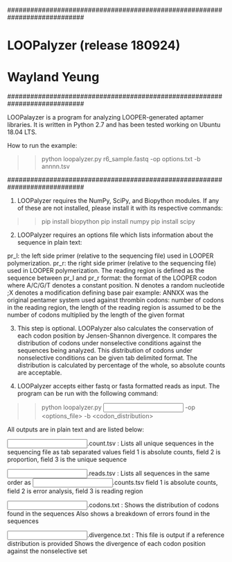 ############################################################################
# LOOPalyzer (release 180924)
# Wayland Yeung
############################################################################

LOOPalayzer is a program for analyzing LOOPER-generated aptamer libraries.
It is written in Python 2.7 and has been tested working on Ubuntu 18.04 LTS.

How to run the example:

>> python loopalyzer.py r6_sample.fastq -op options.txt -b annnn.tsv

############################################################################

1) LOOPalyzer requires the NumPy, SciPy, and Biopython modules. If any of 
these are not installed, please install it with its respective commands:

>> pip install biopython
>> pip install numpy
>> pip install scipy


2) LOOPalyzer requires an options file which lists information about the 
sequence in plain text:

pr_l:   the left side primer (relative to the sequencing file) used in
        LOOPER polymerization.
pr_r:   the right side primer (relative to the sequencing file) used in 
        LOOPER polymerization. The reading region is defined as the sequence 
		between pr_l and pr_r
format: the format of the LOOPER codon where A/C/G/T denotes a constant 
        position. N denotes a random nucleotide ;X denotes a modification 
        defining base pair
        example: ANNXX was the original pentamer system used against thrombin
codons: number of codons in the reading region, the length of the reading 
        region is assumed to be the number of codons multiplied by the length 
		of the given format

		
3) This step is optional. LOOPalyzer also calculates the conservation of 
each codon position by Jensen-Shannon divergence. It compares the distribution
of codons under nonselective conditions against the sequences being analyzed. 
This distribution of codons under nonselective conditions can be given tab 
delimited format. The distribution is calculated by percentage of the whole, 
so absolute counts are acceptable.


4) LOOPalyzer accepts either fastq or fasta formatted reads as input. The 
program can be run with the following command:

>> python loopalyzer.py <input> -op <options_file> -b <codon_distribution>

All outputs are in plain text and are listed below:

<input>.count.tsv :
  Lists all unique sequences in the sequencing file as tab separated values
  field 1 is absolute counts, field 2 is proportion, field 3 is the unique sequence
	
<input>.reads.tsv :
  Lists all sequences in the same order as <input>.counts.tsv
  field 1 is absolute counts, field 2 is error analysis, field 3 is reading region
  
<input>.codons.txt :
  Shows the distribution of codons found in the sequences
  Also shows a breakdown of errors found in the sequences
  
<input>.divergence.txt : 
  This file is output if a reference distribution is provided
  Shows the divergence of each codon position against the nonselective set
